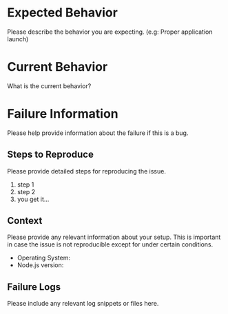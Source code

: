 # Expected Behavior

Please describe the behavior you are expecting. (e.g: Proper application launch)

# Current Behavior

What is the current behavior?

# Failure Information

Please help provide information about the failure if this is a bug.

## Steps to Reproduce

Please provide detailed steps for reproducing the issue.

1. step 1
2. step 2
3. you get it...

## Context

Please provide any relevant information about your setup. This is important in case the issue is not reproducible except for under certain conditions.

* Operating System:
* Node.js version:

## Failure Logs

Please include any relevant log snippets or files here.
